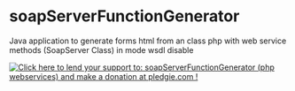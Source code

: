 # soapServerFunctionGenerator
Java application to generate forms html from an class php with web service methods (SoapServer Class) in mode wsdl disable




<a href='https://pledgie.com/campaigns/30444'><img alt='Click here to lend your support to: soapServerFunctionGenerator (php webservices) and make a donation at pledgie.com !' src='https://pledgie.com/campaigns/30444.png?skin_name=chrome' border='0' ></a>
